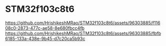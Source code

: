 # STM32f103c8t6


https://github.com/HrishikeshMRao/STM32f103c8t6/assets/96303885/f11608c0-2873-477c-ae58-8e680fbcc4fb
https://github.com/HrishikeshMRao/STM32f103c8t6/assets/96303885/fbfb6185-133a-438e-9b45-d7c20ca5b93c



